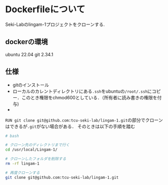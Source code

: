 # Dockerfileについて
Seki-Labのlingam-1プロジェクトをクローンする.

## dockerの環境
ubuntu 22.04
git 2.34.1

## 仕様
- gitのインストール  
- ローカルのカレントディレクトリにある`.ssh`をubuntuの`/root/.ssh`にコピー．このとき権限をchmod600としている．（所有者に読み書きの権限を付与)  
- 


`RUN git clone git@github.com:tcu-seki-lab/lingam-1.git`の部分でクローンはできるが`.git`がない場合がある．
そのときは以下の手順を踏む  

```sh
# bash

# クローン先のディレクトリまで行く
cd /usr/local/Lingam-1/

# クローンしたフォルダを削除する
rm -rf lingam-1

# 再度クローンする
git clone git@github.com:tcu-seki-lab/lingam-1.git

```